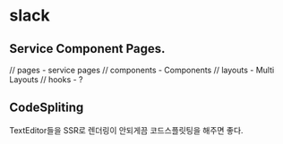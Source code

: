 # slack 

## Service Component Pages.

// pages - service pages
// components - Components
// layouts - Multi Layouts
// hooks - ?

## CodeSpliting
TextEditor들을 SSR로 렌더링이 안되게끔 코드스플릿팅을 해주면 좋다.
